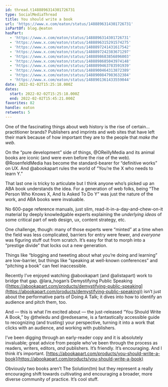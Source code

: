 ```yaml
---
id: thread.t1488896314301726731
type: SocialMediaThread
title: You should write a book
url: 'https://www.x.com/eaton/status/1488896314301726731'
isPartOf: blog.@eaton
hasPart:
  - 'https://www.x.com/eaton/status/1488896314301726731'
  - 'https://www.x.com/eaton/status/1488896315291574275'
  - 'https://www.x.com/eaton/status/1488897241431617542'
  - 'https://www.x.com/eaton/status/1488897242383671297'
  - 'https://www.x.com/eaton/status/1488898683856896003'
  - 'https://www.x.com/eaton/status/1488898685043974148'
  - 'https://www.x.com/eaton/status/1488899463783591939'
  - 'https://www.x.com/eaton/status/1488900464313872389'
  - 'https://www.x.com/eaton/status/1488900847983632384'
  - 'https://www.x.com/eaton/status/1488901361433559044'
date: 2022-02-02T15:25:18.000Z
dates:
  start: 2022-02-02T15:25:18.000Z
  end: 2022-02-02T15:45:21.000Z
favorites: 82
handle: eaton
retweets: 5
---
```

One of the fascinating things about web history is the rise of certain… practitioner brands? Publishers and imprints and web sites that have left their mark because of how important they are to the people that *make the web*.

On the “pure development” side of things, @OReillyMedia and its animal books are iconic (and were even before the rise of the web). @RosenfeldMedia has become the standard-bearer for “definitive works” on UX. And @abookapart rules the world of “You’re the X who needs to learn Y.”

That last one is tricky to articulate but I think anyone who’s picked up an ABA book understands the idea. For a generation of web folks, being “The Person Who Knows X, And Is Asked To Do Y” was just the nature of the work, and ABA books were invaluable.

No 600-page reference manuals, just slim, read-it-in-a-day-and-chew-on-it material by deeply knowledgable experts explaining the _underlying ideas_ of some critical part of web design, ux, content strategy, etc.

One challenge, though: many of those experts were “minted” at a time when the field was less complicated, barriers for entry were fewer, and *everyone* was figuring stuff out from scratch. It’s easy for that to morph into a “prestige divide” that locks out a new generation.

Things like “blogging and tweeting about what you’re doing and learning” are low-barrier, but things like “speaking at well-known conferences” and “pitching a book” can feel inaccessible.

Recently I’ve enjoyed watching @abookapart (and @alistapart) work to bridge that gap. @lara_hogan’s Demystifying Public Speaking ([https://abookapart.com/products/demystifying-public-speaking](https://abookapart.com/products/demystifying-public-speaking)) isn’t just about the performative parts of Doing A Talk; it dives into how to identify an audience and pitch them, too.

And — this is what I’m excited about — the just-released “You Should Write A Book,” by @theledu and @redsesame, is a fantastically accessible guide to recognizing (and trusting) your perspective, turning it into a work that clicks with an audience, and working with publishers.

I’ve been digging through an early-reader copy and it is absolutely invaluable; great advice from people who’ve been through the process as readers, writers, editors, *and* publishers. It’s friendly. It’s encouraging. And I think it’s important. [https://abookapart.com/products/you-should-write-a-book](https://abookapart.com/products/you-should-write-a-book)

Obviously two books aren’t The Solution(tm) but they represent a really encouraging shift towards cultivating and encouraging a broader, more diverse community of practice. It’s cool stuff.

